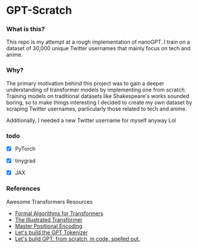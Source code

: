 # GPT-Scratch

### What is this?
This repo is my attempt at a rough implementation of nanoGPT. I train on a dataset of 30,000 unique Twitter usernames that mainly focus on tech and anime.

### Why?
The primary motivation behind this project was to gain a deeper understanding of transformer models by implementing one from scratch. Training models on traditional datasets like Shakespeare's works sounded boring, so to make things interesting I decided to create my own  dataset by scraping Twitter usernames, particularly those related to tech and anime.

Additionally, I needed a new Twitter username for myself anyway Lol
### todo

- [x] PyTorch
- [x] tinygrad
- [x] JAX


### References
Awesome Transformers Resources
- [Formal Algorithms for Transformers](https://arxiv.org/abs/2207.09238)
- [The Illustrated Transformer](https://jalammar.github.io/illustrated-transformer/)
- [Master Positional Encoding](https://towardsdatascience.com/master-positional-encoding-part-i-63c05d90a0c3)
- [Let's build the GPT Tokenizer](https://www.youtube.com/watch?v=zduSFxRajkE&t=3853s&ab_channel=AndrejKarpathy)
- [Let's build GPT: from scratch, in code, spelled out.](https://www.youtube.com/watch?v=kCc8FmEb1nY&t=5463s&ab_channel=AndrejKarpathy)


